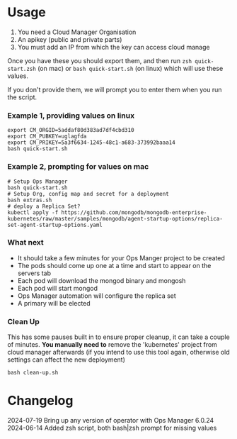 # Usage

1. You need a Cloud Manager Organisation
1. An apikey (public and private parts) 
1. You must add an IP from which the key can access cloud manage

Once you have these you should export them, and then run `zsh quick-start.zsh` (on mac) or `bash quick-start.sh` (on linux) which will use these values.

If you don't provide them, we will prompt you to enter them when you run the script.

### Example 1, providing values on linux
```
export CM_ORGID=5addaf80d383ad7df4cbd310
export CM_PUBKEY=uglagfda
export CM_PRIKEY=5a3f6634-1245-48c1-a683-373992baaa14
bash quick-start.sh
```

### Example 2, prompting for values on mac
```
# Setup Ops Manager
bash quick-start.sh
# Setup Org, config map and secret for a deployment
bash extras.sh
# deploy a Replica Set?
kubectl apply -f https://github.com/mongodb/mongodb-enterprise-kubernetes/raw/master/samples/mongodb/agent-startup-options/replica-set-agent-startup-options.yaml
```

### What next
- It should take a few minutes for your Ops Manger project to be created 
- The pods should come up one at a time and start to appear on the servers tab
- Each pod will download the mongod binary and mongosh
- Each pod will start mongod
- Ops Manager automation will configure the replica set
- A primary will be elected

### Clean Up

This has some pauses built in to ensure proper cleanup, it can take a couple of minutes. **You manually need to** remove the 'kubernetes' project from cloud manager afterwards (if you intend to use this tool again, otherwise old settings can affect the new deployment)
```
bash clean-up.sh
```

# Changelog
2024-07-19 Bring up any version of operator with Ops Manager 6.0.24
2024-06-14 Added zsh script, both bash|zsh prompt for missing values